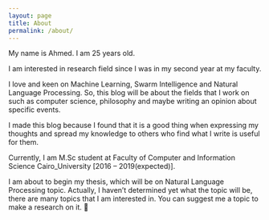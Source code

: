 ```yaml
---
layout: page
title: About
permalink: /about/
---
```


My name is Ahmed. I am 25 years old.

I am interested in research field since I was in my second year at my faculty.

I love and keen on Machine Learning, Swarm Intelligence and Natural Language Processing. So, this blog will be about the fields that I work on such as computer science, philosophy and maybe writing an opinion about specific events.

I made this blog because I found that it is a good thing when expressing my thoughts and spread my knowledge to others who find what I write is useful for them.

Currently, I am M.Sc student at Faculty of Computer and Information Science Cairo_University [2016 – 2019(expected)].

I am about to begin my thesis, which will be on Natural Language Processing topic. Actually, I haven’t determined yet what the topic will be, there are many topics that I am interested in. You can suggest me a topic to make a research on it. 🙂
